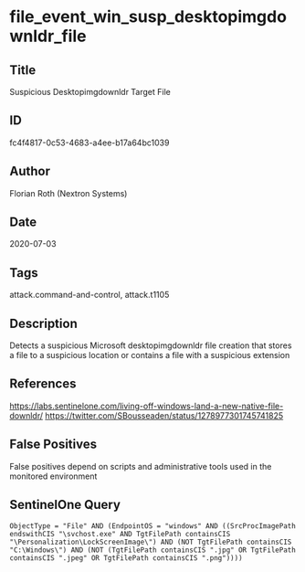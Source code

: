# file_event_win_susp_desktopimgdownldr_file

## Title
Suspicious Desktopimgdownldr Target File

## ID
fc4f4817-0c53-4683-a4ee-b17a64bc1039

## Author
Florian Roth (Nextron Systems)

## Date
2020-07-03

## Tags
attack.command-and-control, attack.t1105

## Description
Detects a suspicious Microsoft desktopimgdownldr file creation that stores a file to a suspicious location or contains a file with a suspicious extension

## References
https://labs.sentinelone.com/living-off-windows-land-a-new-native-file-downldr/
https://twitter.com/SBousseaden/status/1278977301745741825

## False Positives
False positives depend on scripts and administrative tools used in the monitored environment

## SentinelOne Query
```
ObjectType = "File" AND (EndpointOS = "windows" AND ((SrcProcImagePath endswithCIS "\svchost.exe" AND TgtFilePath containsCIS "\Personalization\LockScreenImage\") AND (NOT TgtFilePath containsCIS "C:\Windows\") AND (NOT (TgtFilePath containsCIS ".jpg" OR TgtFilePath containsCIS ".jpeg" OR TgtFilePath containsCIS ".png"))))

```